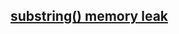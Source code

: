  ## [substring() memory leak](https://www.geeksforgeeks.org/java-substring-method-memory-leak-issue-and-fix/?ref=rp)